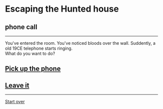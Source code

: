 # Escaping the Hunted house  
## phone call  
---  

You've entered the room. You've noticed bloods over the wall. Suddently, a old 19CE telephone starts ringing.  
What do you want to do?  

## [Pick up the phone](mission.md)  
## [Leave it](result-three-end.md)  

---  
[Start over](../home.md)  


